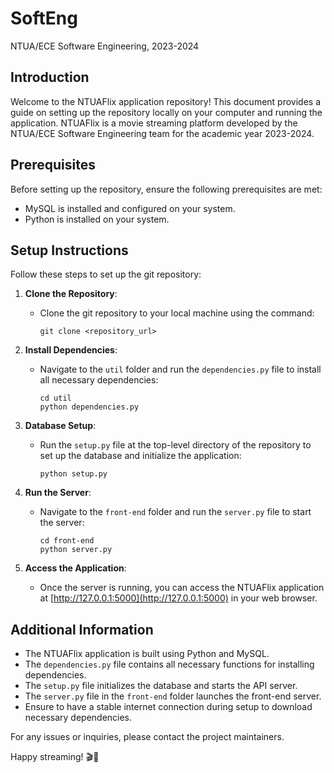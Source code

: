 # SoftEng

NTUA/ECE Software Engineering, 2023-2024

## Introduction

Welcome to the NTUAFlix application repository! This document provides a guide on setting up the repository locally on your computer and running the application. NTUAFlix is a movie streaming platform developed by the NTUA/ECE Software Engineering team for the academic year 2023-2024.

## Prerequisites

Before setting up the repository, ensure the following prerequisites are met:
- MySQL is installed and configured on your system.
- Python is installed on your system.

## Setup Instructions

Follow these steps to set up the git repository:

1. **Clone the Repository**: 
   - Clone the git repository to your local machine using the command:
     ```
     git clone <repository_url>
     ```
   
2. **Install Dependencies**:
   - Navigate to the `util` folder and run the `dependencies.py` file to install all necessary dependencies:
     ```
     cd util
     python dependencies.py
     ```

3. **Database Setup**:
   - Run the `setup.py` file at the top-level directory of the repository to set up the database and initialize the application:
     ```
     python setup.py
     ```

4. **Run the Server**:
   - Navigate to the `front-end` folder and run the `server.py` file to start the server:
     ```
     cd front-end
     python server.py
     ```

5. **Access the Application**:
   - Once the server is running, you can access the NTUAFlix application at [http://127.0.0.1:5000](http://127.0.0.1:5000) in your web browser.

## Additional Information

- The NTUAFlix application is built using Python and MySQL.
- The `dependencies.py` file contains all necessary functions for installing dependencies.
- The `setup.py` file initializes the database and starts the API server.
- The `server.py` file in the `front-end` folder launches the front-end server.
- Ensure to have a stable internet connection during setup to download necessary dependencies.
  
For any issues or inquiries, please contact the project maintainers. 

Happy streaming! 🎬🍿

